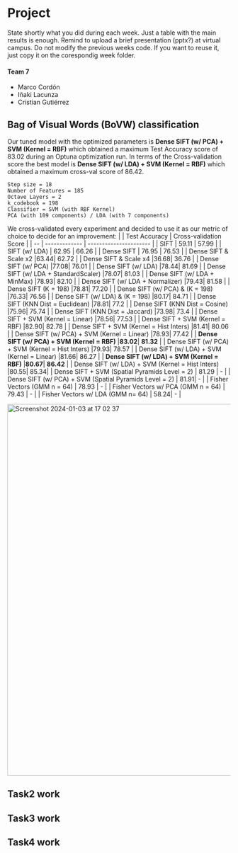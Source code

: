 # Project
State shortly what you did during each week. Just a table with the main results is enough. Remind to upload a brief presentation (pptx?) at virtual campus. Do not modify the previous weeks code. If you want to reuse it, just copy it on the corespondig week folder.

#### Team 7
* Marco Cordón
* Iñaki Lacunza
* Cristian Gutiérrez

## Bag of Visual Words (BoVW) classification
Our tuned model with the optimized parameters is **Dense SIFT (w/ PCA) + SVM (Kernel = RBF)** which obtained a maximum Test Accuracy score of 83.02 during an Optuna optimization run. In terms of the Cross-validation score the best model is **Dense SIFT (w/ LDA) + SVM (Kernel = RBF)** which obtained a maximum cross-val score of 86.42.

```
Step size = 18
Number of Features = 185
Octave Layers = 2
k_codebook = 198
Classifier = SVM (with RBF Kernel)
PCA (with 109 components) / LDA (with 7 components)
```

We cross-validated every experiment and decided to use it as our metric of choice to decide for an improvement:
|    | Test Accuracy | Cross-validation Score |
| -- | ------------- | ---------------------- |
| SIFT | 59.11 | 57.99 |
| SIFT (w/ LDA) | 62.95 | 66.26 |
| Dense SIFT | 76.95 | 76.53 |
| Dense SIFT & Scale x2 |63.44| 62.72 |
| Dense SIFT & Scale x4 |36.68| 36.76 |
| Dense SIFT (w/ PCA) |77.08| 76.01 |
| Dense SIFT (w/ LDA) |78.44| 81.69 |
| Dense SIFT (w/ LDA + StandardScaler) |78.07| 81.03 |
| Dense SIFT (w/ LDA + MinMax) |78.93| 82.10 |
| Dense SIFT (w/ LDA + Normalizer) |79.43| 81.58 |
| Dense SIFT (K = 198) |78.81| 77.20 |
| Dense SIFT (w/ PCA) & (K = 198) |76.33| 76.56 |
| Dense SIFT (w/ LDA) & (K = 198) |80.17| 84.71 |
| Dense SIFT (KNN Dist = Euclidean) |78.81| 77.2 |
| Dense SIFT (KNN Dist = Cosine) |75.96| 75.74 |
| Dense SIFT (KNN Dist = Jaccard) |73.98| 73.4 |
| Dense SIFT + SVM (Kernel = Linear) |78.56| 77.53 |
| Dense SIFT + SVM (Kernel = RBF) |82.90| 82.78 |
| Dense SIFT + SVM (Kernel = Hist Inters) |81.41| 80.06 |
| Dense SIFT (w/ PCA) + SVM (Kernel = Linear) |78.93| 77.42 |
| **Dense SIFT (w/ PCA) + SVM (Kernel = RBF)** |**83.02**| **81.32** |
| Dense SIFT (w/ PCA) + SVM (Kernel = Hist Inters) |79.93| 78.57 |
| Dense SIFT (w/ LDA) + SVM (Kernel = Linear) |81.66| 86.27 |
| **Dense SIFT (w/ LDA) + SVM (Kernel = RBF)** |**80.67**| **86.42** |
| Dense SIFT (w/ LDA) + SVM (Kernel = Hist Inters) |80.55| 85.34|
| Dense SIFT + SVM (Spatial Pyramids Level = 2) | 81.29 | - |
| Dense SIFT (w/ PCA) + SVM (Spatial Pyramids Level = 2) | 81.91| - |
| Fisher Vectors (GMM n = 64) | 78.93 | - |
| Fisher Vectors w/ PCA (GMM n = 64) | 79.43 | - |
| Fisher Vectors w/ LDA (GMM n= 64) |  58.24| - |

<img width="840" alt="Screenshot 2024-01-03 at 17 02 37" src="https://github.com/MCV-C3/project23-24-07/assets/57730982/4e7c9a04-e50f-4a38-b7a2-bff3516622c7">


## Task2 work

## Task3 work

## Task4 work

